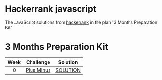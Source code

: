 # Hackerrank javascript
The JavaScript solutions from  [hackerrank](https://www.hackerrank.com/) in the plan "3 Months Preparation Kit"

# 3 Months Preparation Kit
| Week  | Challenge | Solution |
| :---: | :---:     | :---:    |
| 0 | [Plus Minus](https://www.hackerrank.com/challenges/three-month-preparation-kit-plus-minus)  | [SOLUTION](https://github.com/VelascoCristian/Hackerrank-javascript/blob/main/Week%20-%201/Plus%20Minus.js) |

